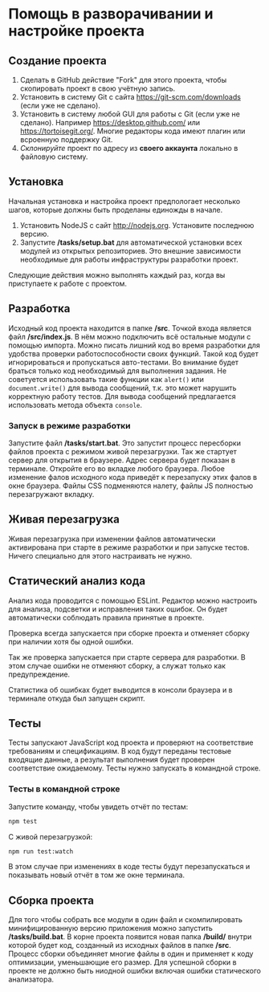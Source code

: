 
# Помощь в разворачивании и настройке проекта

## Создание проекта

1. Сделать в GitHub действие "Fork" для этого проекта, чтобы скопировать проект в свою учётную запись.
2. Установить в систему Git с сайта https://git-scm.com/downloads (если уже не сделано).
3. Установить в систему любой GUI для работы с Git (если уже не сделано). Например https://desktop.github.com/ или https://tortoisegit.org/. Многие редакторы кода имеют плагин или всроенную поддержку Git.
4. *Склонируйте* проект по адресу из **своего аккаунта** локально в файловую систему. 

## Установка

Начальная установка и настройка проект предпологает несколько шагов, которые должны быть проделаны единожды в начале.
1. Установить NodeJS с сайт http://nodejs.org. Установите последнюю версию.
2. Запустите **/tasks/setup.bat** для автоматической установки всех модулей из открытых репозиториев. Это внешние зависимости необходимые для работы инфраструктуры разработки проект.

Следующие действия можно выполнять каждый раз, когда вы приступаете к работе с проектом.

## Разработка

Исходный код проекта находится в папке **/src**. Точкой входа является файл **/src/index.js**. В нём можно подключить всё остальные модули с помощью импорта. 
Можно писать лишний код во время разработки для удобства проверки работоспособности своих функций. Такой код будет игнорироваться и пропускаться авто-тестами. Во внимание будет браться только код необходимый для выполнения задания. Не советуется использовать такие функции как `alert()` или `document.write()` для вывода сообщений, т.к. это может нарушить корректную работу тестов. Для вывода сообщений предлагается использовать метода объекта `console`.

### Запуск в режиме разработки

Запустите файл **/tasks/start.bat**. Это запустит процесс пересборки файлов проекта с режимом живой перезагрузки. Так же стартует сервер для открытия в браузере. Адрес сервера будет показан в терминале. Откройте его во вкладке любого браузера. Любое изменение фалов исходного кода приведёт к перезапуску этих фалов в окне браузера. Файлы CSS подменяются налету, файлы JS полностью перезагружают вкладку.

## Живая перезагрузка

Живая перезагрузка при изменении файлов автоматически активирована при старте в режиме разработки и при запуске тестов. Ничего специально для этого настраивать не нужно.

## Статический анализ кода

Анализ кода проводится с помощью ESLint. Редактор можно настроить для анализа, подсветки и исправления таких ошибок. Он будет автоматически соблюдать правила принятые в проекте. 

Проверка всегда запускается при сборке проекта и отменяет сборку при наличии хотя бы одной ошибки. 

Так же проверка запускается при старте сервера для разработки. В этом случае ошибки не отменяют сборку, а служат только как предупреждение. 

Статистика об ошибках будет выводится в консоли браузера и в терминале откуда был запущен скрипт.

## Тесты
Тесты запускают JavaScript код проекта и проверяют на соответствие требованиям и спецификациям. В код будут переданы тестовые входящие данные, а результат выполнения будет проверен соответствие ожидаемому. Тесты нужно запускать в командной строке.

### Тесты в командной строке
Запустите команду, чтобы увидеть отчёт по тестам:

```bash
npm test
```

С живой перезагрузкой:

```bash
npm run test:watch
```

В этом случае при изменениях в коде тесты будут перезапускаться и показывать новый отчёт в том же окне терминала.

## Сборка проекта
Для того чтобы собрать все модули в один файл и скомпилировать минифицированную версию приложения можно запустить **/tasks/build.bat**. В корне проекта появится новая папка **/build/** внутри которой будет код, созданный из исходных файлов в папке **/src**. Процесс сборки объединяет многие файлы в один и применяет к коду оптимизации, уменьшающие его размер. Для успешной сборки в проекте не должно быть ниодной ошибки включая ошибки статического анализатора.
